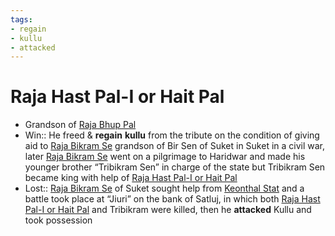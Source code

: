 ```yaml
---
tags:
- regain
- kullu
- attacked
---
```

   
# Raja Hast Pal-I or Hait Pal   
* Grandson of [Raja Bhup Pal](../Rajas%20of%20Kullu/Raja%20Bhup%20Pal.md)   
* Win:: He freed & **regain** **kullu** from the tribute on the condition of giving aid to [Raja Bikram Se](/not_created.md) grandson of Bir Sen of Suket in Suket in a civil war, later [Raja Bikram Se](/not_created.md) went on a pilgrimage to Haridwar and made his younger brother “Tribikram Sen” in charge of the state but Tribikram Sen became king with help of [Raja Hast Pal-I or Hait Pal](../Rajas%20of%20Kullu/Raja%20Hast%20Pal-I%20or%20Hait%20Pal.md)   
* Lost:: [Raja Bikram Se](/not_created.md) of Suket sought help from [Keonthal Stat](/not_created.md) and a battle took place at “Jiuri” on the bank of Satluj, in which both [Raja Hast Pal-I or Hait Pal](../Rajas%20of%20Kullu/Raja%20Hast%20Pal-I%20or%20Hait%20Pal.md) and Tribikram were killed, then he **attacked** Kullu and took possession